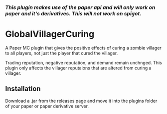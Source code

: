 ### *This plugin makes use of the paper api and will only work on paper and it's derivatives. This will not work on spigot.*


# GlobalVillagerCuring

A Paper MC plugin that gives the positive effects of curing a zombie villager to all players, not just the player that cured the villager.

Trading reputation, negative reputation, and demand remain unchnged. This plugin only affects the villager reputaions that are altered from curing a villager.

## Installation

Download a .jar from the releases page and move it into the plugins folder of your paper or paper derivative server.

